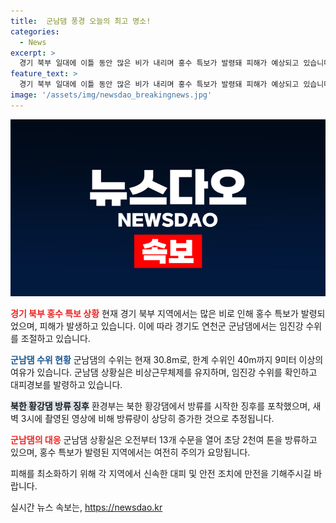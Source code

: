 ```yaml
---
title:  군남댐 풍경 오늘의 최고 명소!
categories:
  - News
excerpt: >
  경기 북부 일대에 이틀 동안 많은 비가 내리며 홍수 특보가 발령돼 피해가 예상되고 있습니다. 특히, 북한이 임진강 상류 황강댐 방류를 늘린 것으로 확인돼 현재 임진강 수위를 조절하는 경기도 연천군 군남댐에서 비상 대책이 진행 중입니다. 군남댐의 수위는 저녁 8시 반 기준 30.8m로 소폭 하락하고 있는 상황이지만, 여전히 주변 지역에서는 홍수 특보가 발령된 상태입니다. 또한, 북한의 방류로 인해 임진강 하류인 필승교 근처의 수위도 계속해서 낮아지고 있어 추가적인 피해 가능성이 우려됩니다.
feature_text: >
  경기 북부 일대에 이틀 동안 많은 비가 내리며 홍수 특보가 발령돼 피해가 예상되고 있습니다. 특히, 북한이 임진강 상류 황강댐 방류를 늘린 것으로 확인돼 현재 임진강 수위를 조절하는 경기도 연천군 군남댐에서 비상 대책이 진행 중입니다. 군남댐의 수위는 저녁 8시 반 기준 30.8m로 소폭 하락하고 있는 상황이지만, 여전히 주변 지역에서는 홍수 특보가 발령된 상태입니다. 또한, 북한의 방류로 인해 임진강 하류인 필승교 근처의 수위도 계속해서 낮아지고 있어 추가적인 피해 가능성이 우려됩니다.
image: '/assets/img/newsdao_breakingnews.jpg'
---
```


<p><img src="/assets/img/newsdao_breakingnews.jpg" alt="ontimetimes 속보" /></p>

<p><b><span style="color: #ee2323;">경기 북부 홍수 특보 상황</span></b>
현재 경기 북부 지역에서는 많은 비로 인해 홍수 특보가 발령되었으며, 피해가 발생하고 있습니다. 이에 따라 경기도 연천군 군남댐에서는 임진강 수위를 조절하고 있습니다.</p>

<p><b><span style="color: #1a5490;">군남댐 수위 현황</span></b>
군남댐의 수위는 현재 30.8m로, 한계 수위인 40m까지 9미터 이상의 여유가 있습니다. 군남댐 상황실은 비상근무체제를 유지하며, 임진강 수위를 확인하고 대피경보를 발령하고 있습니다. </p>

<p><b><span style="background-color: #21538527;">북한 황강댐 방류 징후</span></b>
환경부는 북한 황강댐에서 방류를 시작한 징후를 포착했으며, 새벽 3시에 촬영된 영상에 비해 방류량이 상당히 증가한 것으로 추정됩니다.</p>

<p><b><span style="color: #ee2323;">군남댐의 대응</span></b>
군남댐 상황실은 오전부터 13개 수문을 열어 초당 2천여 톤을 방류하고 있으며, 홍수 특보가 발령된 지역에서는 여전히 주의가 요망됩니다.</p>

<p>피해를 최소화하기 위해 각 지역에서 신속한 대피 및 안전 조치에 만전을 기해주시길 바랍니다.</p>
실시간 뉴스 속보는, <a href="https://newsdao.kr" rel="dofollow">https://newsdao.kr</a>


